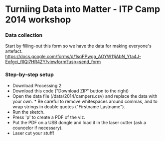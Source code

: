 # Turniing Data into Matter - ITP Camp 2014 workshop

### Data collection

Start by filling-out this form so we have the data for making everyone's artefact.  
https://docs.google.com/forms/d/1sqPPwga_AOYW11jAbN_Yta4J-Eqfgci_fIIQi7HR4ZY/viewform?usp=send_form

### Step-by-step setup

* Download Processing 2
* Download this code ("Download ZIP" button to the right)
* Open the data file (/data/2014/campers.csv) and replace the data with your own. * Be careful to remove whitespaces around commas, and to wrap strings in double quotes ("Firstname Lastname").
* Run the sketch.
* Press 'p' to create a PDF of the viz.
* Put the PDF on a USB dongle and load it in the laser cutter (ask a councelor if necessary).
* Laser cut your stuff!